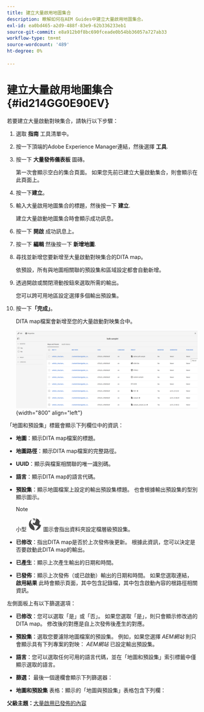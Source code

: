 ```yaml
---
title: 建立大量啟用地圖集合
description: 瞭解如何在AEM Guides中建立大量啟用地圖集合。
exl-id: ea0bd465-a2d9-488f-83e9-62b336233eb1
source-git-commit: e8a912b0f8bc690fceade0b54bb36057a727ab33
workflow-type: tm+mt
source-wordcount: '489'
ht-degree: 0%

---
```


# 建立大量啟用地圖集合 {#id214GG0E90EV}

若要建立大量啟動對映集合，請執行以下步驟：

1. 選取 **指南** 工具清單中。

1. 按一下頂端的Adobe Experience Manager連結，然後選擇 **工具**.

1. 按一下 **大量發佈儀表板** 圖磚。

   第一次會顯示空白的集合頁面。 如果您先前已建立大量啟動集合，則會顯示在此頁面上。

1. 按一下&#x200B;**建立**。

1. 輸入大量啟用地圖集合的標題，然後按一下 **建立**.

   建立大量啟動地圖集合時會顯示成功訊息。

1. 按一下 **開啟** 成功訊息上。

1. 按一下 **編輯** 然後按一下 **新增地圖**.

1. 尋找並新增您要新增至大量啟動對映集合的DITA map。

   依預設，所有與地圖相關聯的預設集和區域設定都會自動新增。

1. 透過開啟或關閉滑動按鈕來選取所需的輸出。

   您可以跨可用地區設定選擇多個輸出預設集。

1. 按一下&#x200B;**「完成」**。

   DITA map檔案會新增至您的大量啟動對映集合中。

   ![](images/bulk-activation-collection-created.png){width="800" align="left"}


「地圖和預設集」標籤會顯示下列欄位中的資訊：

- **地圖**：顯示DITA map檔案的標題。
- **地圖路徑**：顯示DITA map檔案的完整路徑。

- **UUID**：顯示與檔案相關聯的唯一識別碼。

- **語言**：顯示DITA map的語言代碼。
- **預設集**：顯示地圖檔案上設定的輸出預設集標題。 也會根據輸出預設集的型別顯示圖示。

  >[!NOTE]
  >
  > 小型 ![](images/global-preset-icon.svg) 圖示會指出資料夾設定檔層級預設集。
- **已修改**：指出DITA map是否於上次發佈後更新。 根據此資訊，您可以決定是否要啟動此DITA map的輸出。
- **已產生**：顯示上次產生輸出的日期和時間。
- **已發佈**：顯示上次發佈（或已啟動）輸出的日期和時間。 如果您選取連結， **啟用結果** 此時會顯示頁面，其中包含記錄檔，其中包含啟動內容的根路徑相關資訊。


左側面板上有以下篩選選項：

- **已修改**：您可以選取「是」或「否」。 如果您選取「是」，則只會顯示修改過的DITA map。 修改後的對應是自上次發佈後產生的對應。
- **預設集**：選取您要濾除地圖檔案的預設集。 例如，如果您選擇 *AEM網站* 則只會顯示具有下列專案的對映： *AEM網站* 已設定輸出預設集。
- **語言**：您可以選取任何可用的語言代碼，並在「地圖和預設集」索引標籤中僅顯示選取的語言。

- **篩選：** 最後一個邊欄會顯示下列篩選器：
- **地圖和預設集** 表格：顯示的「地圖與預設集」表格包含下列欄：

**父級主題：**[&#x200B;大量啟用已發佈的內容](conf-bulk-activation.md)
